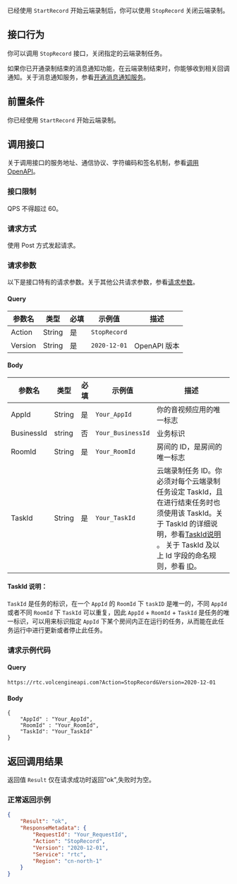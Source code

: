已经使用 `StartRecord` 开始云端录制后，你可以使用 `StopRecord` 关闭云端录制。

## 接口行为

你可以调用 `StopRecord` 接口，关闭指定的云端录制任务。

如果你已开通录制结束的消息通知功能，在云端录制结束时，你能够收到相关回调通知。关于消息通知服务，参看[开通消息通知服务](75110)。

## 前置条件
你已经使用 `StartRecord` 开始云端录制。

## 调用接口

关于调用接口的服务地址、通信协议、字符编码和签名机制，参看[调用 OpenAPI](69828)。
### 接口限制

QPS 不得超过 60。

### 请求方式

使用 Post 方式发起请求。

### 请求参数

以下是接口特有的请求参数。关于其他公共请求参数，参看[请求参数](69828.md#requestparameters)。

#### Query

|  **参数名**  |  **类型**  |  **必填**  |  **示例值**  |  **描述**  |
| --- | --- | --- | --- | --- |
| Action | String | 是 | `StopRecord` |  |
| Version | String | 是 | `2020-12-01` | OpenAPI 版本 |



#### Body

|  **参数名**  |  **类型**  |  **必填**  |  **示例值**  |  **描述**  |
| --- | --- | --- | --- | --- |
| AppId | String | 是 | `Your_AppId` | 你的音视频应用的唯一标志 |
| BusinessId | string | 否 | `Your_BusinessId` | 业务标识 |
| RoomId | String | 是 | `Your_RoomId` | 房间的 ID，是房间的唯一标志 |
| TaskId | String | 是 | `Your_TaskId` | 云端录制任务 ID。你必须对每个云端录制任务设定 TaskId，且在进行结束任务时也须使用该 TaskId。关于 TaskId 的详细说明，参看[TaskId说明](#taskid) 。 关于 TaskId 及以上 Id 字段的命名规则，参看 [ID](115995.md#idname)。|


#### <span id="taskid"></span> TaskId 说明：
`TaskId` 是任务的标识，在一个 `AppId` 的 `RoomId` 下 `taskID` 是唯一的，不同 `AppId` 或者不同 `RoomId` 下 `TaskId` 可以重复，因此 `AppId` + `RoomId` + `TaskId` 是任务的唯一标识，可以用来标识指定 `AppId` 下某个房间内正在运行的任务，从而能在此任务运行中进行更新或者停止此任务。

### 请求示例代码

#### Query

```
https://rtc.volcengineapi.com?Action=StopRecord&Version=2020-12-01
```

#### Body
```
{
    "AppId" : "Your_AppId",
    "RoomId" : "Your_RoomId",   
    "TaskId": "Your_TaskId"
}
```

## 返回调用结果

返回值 `Result` 仅在请求成功时返回"ok",失败时为空。

### 正常返回示例
```json
{
    "Result": "ok",
    "ResponseMetadata": {
        "RequestId": "Your_RequestId",
        "Action": "StopRecord",
        "Version": "2020-12-01",
        "Service": "rtc",
        "Region": "cn-north-1"
	}
}
```